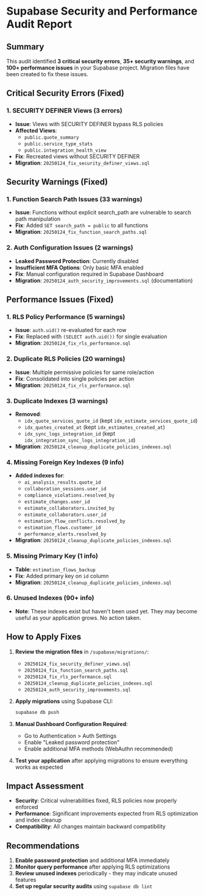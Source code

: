 # Supabase Security and Performance Audit Report

## Summary

This audit identified **3 critical security errors**, **35+ security warnings**, and **100+ performance issues** in your Supabase project. Migration files have been created to fix these issues.

## Critical Security Errors (Fixed)

### 1. SECURITY DEFINER Views (3 errors)

- **Issue**: Views with SECURITY DEFINER bypass RLS policies
- **Affected Views**:
  - `public.quote_summary`
  - `public.service_type_stats`
  - `public.integration_health_view`
- **Fix**: Recreated views without SECURITY DEFINER
- **Migration**: `20250124_fix_security_definer_views.sql`

## Security Warnings (Fixed)

### 1. Function Search Path Issues (33 warnings)

- **Issue**: Functions without explicit search_path are vulnerable to search path manipulation
- **Fix**: Added `SET search_path = public` to all functions
- **Migration**: `20250124_fix_function_search_paths.sql`

### 2. Auth Configuration Issues (2 warnings)

- **Leaked Password Protection**: Currently disabled
- **Insufficient MFA Options**: Only basic MFA enabled
- **Fix**: Manual configuration required in Supabase Dashboard
- **Migration**: `20250124_auth_security_improvements.sql` (documentation)

## Performance Issues (Fixed)

### 1. RLS Policy Performance (5 warnings)

- **Issue**: `auth.uid()` re-evaluated for each row
- **Fix**: Replaced with `(SELECT auth.uid())` for single evaluation
- **Migration**: `20250124_fix_rls_performance.sql`

### 2. Duplicate RLS Policies (20 warnings)

- **Issue**: Multiple permissive policies for same role/action
- **Fix**: Consolidated into single policies per action
- **Migration**: `20250124_fix_rls_performance.sql`

### 3. Duplicate Indexes (3 warnings)

- **Removed**:
  - `idx_quote_services_quote_id` (kept `idx_estimate_services_quote_id`)
  - `idx_quotes_created_at` (kept `idx_estimates_created_at`)
  - `idx_sync_logs_integration_id` (kept `idx_integration_sync_logs_integration_id`)
- **Migration**: `20250124_cleanup_duplicate_policies_indexes.sql`

### 4. Missing Foreign Key Indexes (9 info)

- **Added indexes for**:
  - `ai_analysis_results.quote_id`
  - `collaboration_sessions.user_id`
  - `compliance_violations.resolved_by`
  - `estimate_changes.user_id`
  - `estimate_collaborators.invited_by`
  - `estimate_collaborators.user_id`
  - `estimation_flow_conflicts.resolved_by`
  - `estimation_flows.customer_id`
  - `performance_alerts.resolved_by`
- **Migration**: `20250124_cleanup_duplicate_policies_indexes.sql`

### 5. Missing Primary Key (1 info)

- **Table**: `estimation_flows_backup`
- **Fix**: Added primary key on `id` column
- **Migration**: `20250124_cleanup_duplicate_policies_indexes.sql`

### 6. Unused Indexes (90+ info)

- **Note**: These indexes exist but haven't been used yet. They may become useful as your application grows. No action taken.

## How to Apply Fixes

1. **Review the migration files** in `/supabase/migrations/`:
   - `20250124_fix_security_definer_views.sql`
   - `20250124_fix_function_search_paths.sql`
   - `20250124_fix_rls_performance.sql`
   - `20250124_cleanup_duplicate_policies_indexes.sql`
   - `20250124_auth_security_improvements.sql`

2. **Apply migrations** using Supabase CLI:

   ```bash
   supabase db push
   ```

3. **Manual Dashboard Configuration Required**:
   - Go to Authentication > Auth Settings
   - Enable "Leaked password protection"
   - Enable additional MFA methods (WebAuthn recommended)

4. **Test your application** after applying migrations to ensure everything works as expected

## Impact Assessment

- **Security**: Critical vulnerabilities fixed, RLS policies now properly enforced
- **Performance**: Significant improvements expected from RLS optimization and index cleanup
- **Compatibility**: All changes maintain backward compatibility

## Recommendations

1. **Enable password protection** and additional MFA immediately
2. **Monitor query performance** after applying RLS optimizations
3. **Review unused indexes** periodically - they may indicate unused features
4. **Set up regular security audits** using `supabase db lint`
